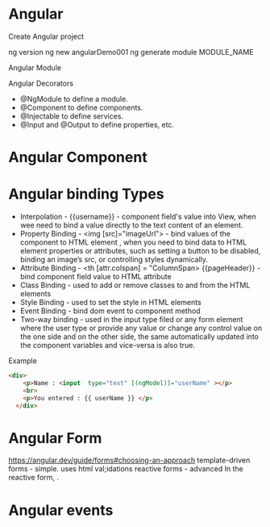 # Angular

Create Angular project

ng version
ng new angularDemo001
ng generate module MODULE_NAME


Angular Module



Angular Decorators
- @NgModule to define a module.
- @Component to define components.
- @Injectable to define services.
- @Input and @Output to define properties, etc.


# Angular Component

# Angular binding Types
- Interpolation -  {{username}} - component field's value into View, when wee need to bind a value directly to the text content of an element. 
- Property Binding - <img [src]="imageUrl"> - bind values of the component to HTML element , when you need to bind data to HTML element properties or attributes, such as setting a button to be disabled, binding an image’s src, or controlling styles dynamically.    
- Attribute Binding - <th [attr.colspan] = "ColumnSpan> {{pageHeader}} </th> - bind component field value to HTML attribute
- Class Binding - used to add or remove classes to and from the HTML elements
- Style Binding - used to set the style in HTML elements
- Event Binding - bind dom event to component method
- Two-way binding  - used in the input type filed or any form element where the user type or provide any value or 
change any control value on the one side and on the other side, the same automatically updated into the component 
variables and vice-versa is also true.

Example
```html
<div>
    <p>Name : <input  type="text" [(ngModel)]="userName" ></p>
    <br>
    <p>You entered : {{ userName }} </p>
  </div>

```

# Angular Form
https://angular.dev/guide/forms#choosing-an-approach
template-driven forms - simple. uses html val;idations
reactive forms - advanced In the reactive form, .



# Angular events            